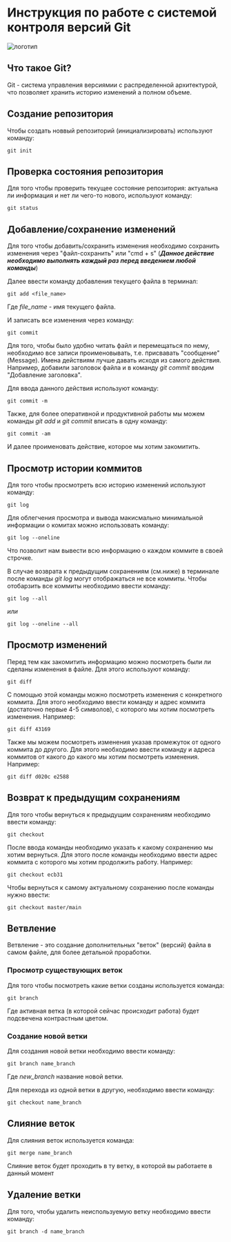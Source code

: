 # **Инструкция по работе с системой контроля версий Git**

![логотип](git.png)

## Что такое Git?

Git - система управления версиямии с распределенной архитектурой, что позволяет хранить историю изменений а полном объеме.

## Создание репозитория 

Чтобы создать новвый репозиторий (инициализировать) используют команду: 

    git init

## Проверка состояния репозитория

Для того чтобы проверить текущее состояние репозитория: актуальна ли информация и нет ли чего-то нового, используют команду:

    git status

## Добавление/сохранение изменений

Для того чтобы добавить/сохранить изменения необходимо сохранить изменения через "файл-сохранить" или "cmd + s" (***Данное действие необходимо выполнять каждый раз перед введением любой команды***)

Далее ввести команду добавления текущего файла в терминал:

    git add <file_name>

Где *file_name* - имя текущего файла.

И записать все изменения через команду:

    git commit

Для того, чтобы было удобно читать файл и перемещаться по нему, необходимо все записи проименовывать, т.е. присвавать "сообщение" (Message). Имена действиям лучше давать исходя из самого действия. Например, добавили заголовок файла и в команду *git commit* вводим "Добавление заголовка".

Для ввода данного действия используют команду:

    git commit -m

Также, для более оперативной и продуктивной работы мы можем команды *git add* и *git commit* вписать в одну команду:

    git commit -am

И далее проименовать действие, которое мы хотим закомитить.

## Просмотр истории коммитов

Для того чтобы просмотреть всю историю изменений используют команду:

    git log

Для облегчения просмотра и вывода макисмально минимальной информации о комитах можно использовать команду:

    git log --oneline

Что позволит нам вывести всю информацию о каждом коммите в своей строчке.

В случае возврата к предыдущим сохранениям (см.ниже) в терминале после команды *git log* могут отображаться не все коммиты. Чтобы отобарзить все коммиты необходимо ввести команду:

    git log --all

*или*

    git log --oneline --all


## Просмотр изменений

Перед тем как закомитить информацию можно посмотреть были ли сделаны изменения в файле. Для этого используют команду:

    git diff

 С помощью этой команды можно посмотреть изменения с конкретного коммита. Для этого необходимо ввести команду и адрес коммита (достаточно первые 4-5 символов), с которого мы хотим посмотреть изменения. Например:

    git diff 43169 

Также мы можем посмотреть изменения указав промежуток от одного коммита до другого. Для этого необходимо ввести команду и адреса коммитов от какого до какого мы хотим посмотреть изменения. Например:

    git diff d020c e2588

## Возврат к предыдущим сохранениям

Для того чтобы вернуться к предыдущим сохранениям необходимо ввести команду:

    git checkout

После ввода команды необходимо указать к какому сохранению мы хотим вернуться. Для этого после команды необходимо ввести адрес коммита с которого мы хотим продолжить работу. Например:

    git checkout ecb31

Чтобы вернуться к самому актуальному сохранению после команды нужно ввести:

    git checkout master/main

## Ветвление

Ветвление - это создание дополнительных "веток" (версий) файла в самом файле, для более детальной проработки.

### Просмотр существующих веток

Для того чтобы посмотреть какие ветки созданы используется команда:

    git branch

Где активная ветка (в которой сейчас происходит работа) будет подсвечена контрастным цветом.

### Создание новой ветки

Для создания новой ветки необходимо ввести команду:

    git branch name_branch

Где _new_branch_ название новой ветки.

Для перехода из одной ветки в другую, необходимо ввести команду:

    git checkout name_branch

## Слияние веток

Для слияния веток используется команда:

    git merge name_branch

Слияние веток будет проходить в ту ветку, в которой вы работаете в данный момент

## Удаление ветки

Для того, чтобы удалить неиспользуемую ветку необходимо ввести команду:

    git branch -d name_branch
    